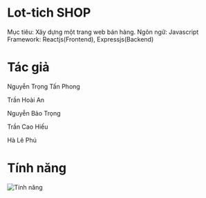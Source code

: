 # Lot-tich SHOP
Mục tiêu: Xây dựng một trang web bán hàng.
Ngôn ngữ: Javascript
Framework: Reactjs(Frontend), Expressjs(Backend)
# Tác giả
Nguyễn Trọng Tấn Phong

Trần Hoài An

Nguyễn Bảo Trọng 

Trần Cao Hiếu

Hà Lê Phú
# Tính năng
![Tính năng](https://github.com/hieutran03/lot-tich-shop-home-page/assets/164027211/5ee4b9e3-6644-40a6-b654-e5078918ca58)

